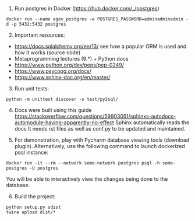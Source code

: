 1. Run postgres in Docker (https://hub.docker.com/_/postgres)

```
docker run --name agev_postgres -e POSTGRES_PASSWORD=adminadminadmin -d -p 5432:5432 postgres
```

2. Important resources:
- https://docs.sqlalchemy.org/en/13/ see how a popular ORM is used and how it works
(source code)
- Metaprogramming lectures (9.*) + Python docs
- https://www.python.org/dev/peps/pep-0249/
- https://www.psycopg.org/docs/
- https://www.sphinx-doc.org/en/master/

3. Run unit tests:
```
python -m unittest discover -s test/py2sql/
```

4. Docs were built using this guide https://stackoverflow.com/questions/59903051/sphinxs-autodocs-automodule-having-apparently-no-effect
Sphinx automatically reads the docs
It needs rst files as well as conf.py to be updated and maintained.

5. For demonstration, play with Pycharm database viewing tools (download plugin).
Alternatively, use the following command to launch dockerized psql instance:
```
docker run -it --rm --network some-network postgres psql -h some-postgres -U postgres
```
You will be able to interactively view the changes being done to the database.

6. Build the project:
```
python setup.py sdist
twine upload dist/*
```

